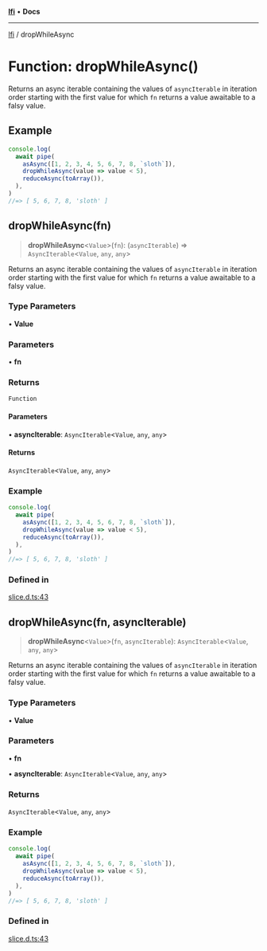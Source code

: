 [**lfi**](../readme.md) • **Docs**

***

[lfi](../globals.md) / dropWhileAsync

# Function: dropWhileAsync()

Returns an async iterable containing the values of `asyncIterable` in
iteration order starting with the first value for which `fn` returns a value
awaitable to a falsy value.

## Example

```js
console.log(
  await pipe(
    asAsync([1, 2, 3, 4, 5, 6, 7, 8, `sloth`]),
    dropWhileAsync(value => value < 5),
    reduceAsync(toArray()),
  ),
)
//=> [ 5, 6, 7, 8, 'sloth' ]
```

## dropWhileAsync(fn)

> **dropWhileAsync**\<`Value`\>(`fn`): (`asyncIterable`) => `AsyncIterable`\<`Value`, `any`, `any`\>

Returns an async iterable containing the values of `asyncIterable` in
iteration order starting with the first value for which `fn` returns a value
awaitable to a falsy value.

### Type Parameters

• **Value**

### Parameters

• **fn**

### Returns

`Function`

#### Parameters

• **asyncIterable**: `AsyncIterable`\<`Value`, `any`, `any`\>

#### Returns

`AsyncIterable`\<`Value`, `any`, `any`\>

### Example

```js
console.log(
  await pipe(
    asAsync([1, 2, 3, 4, 5, 6, 7, 8, `sloth`]),
    dropWhileAsync(value => value < 5),
    reduceAsync(toArray()),
  ),
)
//=> [ 5, 6, 7, 8, 'sloth' ]
```

### Defined in

[slice.d.ts:43](https://github.com/TomerAberbach/lfi/blob/d7a0f90dd72245d6efd6bd97c58a78b3f3028f25/src/operations/slice.d.ts#L43)

## dropWhileAsync(fn, asyncIterable)

> **dropWhileAsync**\<`Value`\>(`fn`, `asyncIterable`): `AsyncIterable`\<`Value`, `any`, `any`\>

Returns an async iterable containing the values of `asyncIterable` in
iteration order starting with the first value for which `fn` returns a value
awaitable to a falsy value.

### Type Parameters

• **Value**

### Parameters

• **fn**

• **asyncIterable**: `AsyncIterable`\<`Value`, `any`, `any`\>

### Returns

`AsyncIterable`\<`Value`, `any`, `any`\>

### Example

```js
console.log(
  await pipe(
    asAsync([1, 2, 3, 4, 5, 6, 7, 8, `sloth`]),
    dropWhileAsync(value => value < 5),
    reduceAsync(toArray()),
  ),
)
//=> [ 5, 6, 7, 8, 'sloth' ]
```

### Defined in

[slice.d.ts:43](https://github.com/TomerAberbach/lfi/blob/d7a0f90dd72245d6efd6bd97c58a78b3f3028f25/src/operations/slice.d.ts#L43)
